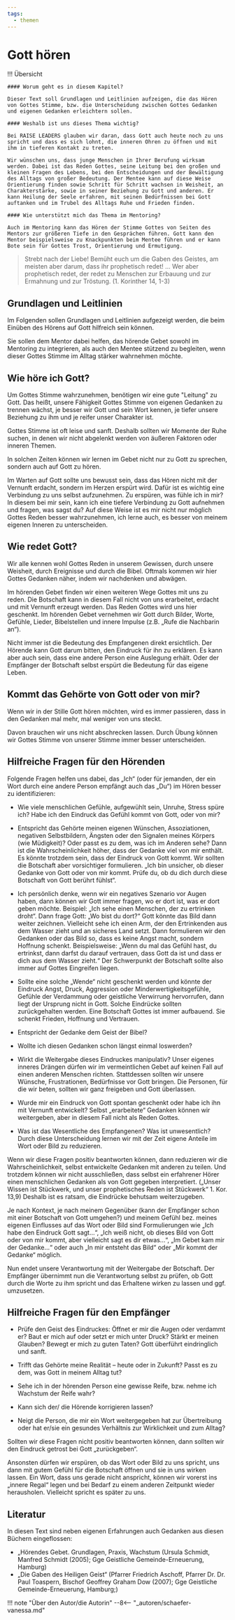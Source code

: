 ```yaml
---
tags:
  - themen
---
```



# Gott hören 

!!! Übersicht

    #### Worum geht es in diesem Kapitel? 

    Dieser Text soll Grundlagen und Leitlinien aufzeigen, die das Hören von Gottes Stimme, bzw. die Unterscheidung zwischen Gottes Gedanken und eigenen Gedanken erleichtern sollen. 

    #### Weshalb ist uns dieses Thema wichtig?  

    Bei RAISE LEADERS glauben wir daran, dass Gott auch heute noch zu uns spricht und dass es sich lohnt, die inneren Ohren zu öffnen und mit ihm in tieferen Kontakt zu treten. 

    Wir wünschen uns, dass junge Menschen in Ihrer Berufung wirksam werden. Dabei ist das Reden Gottes, seine Leitung bei den großen und kleinen Fragen des Lebens, bei den Entscheidungen und der Bewältigung des Alltags von großer Bedeutung. Der Mentee kann auf diese Weise Orientierung finden sowie Schritt für Schritt wachsen in Weisheit, an Charakterstärke, sowie in seiner Beziehung zu Gott und anderen. Er kann Heilung der Seele erfahren, mit seinen Bedürfnissen bei Gott auftanken und im Trubel des Alltags Ruhe und Frieden finden.  

    #### Wie unterstützt mich das Thema im Mentoring?  
    
    Auch im Mentoring kann das Hören der Stimme Gottes von Seiten des Mentors zur größeren Tiefe in den Gesprächen führen. Gott kann den Mentor beispielsweise zu Knackpunkten beim Mentee führen und er kann Bote sein für Gottes Trost, Orientierung und Ermutigung. 



> Strebt nach der Liebe! Bemüht euch um die Gaben des Geistes, am meisten aber darum, dass ihr prophetisch redet! ... Wer aber prophetisch redet, der redet zu Menschen zur Erbauung und zur Ermahnung und zur Tröstung. (1. Korinther 14, 1-3) 


## Grundlagen und Leitlinien 

Im Folgenden sollen Grundlagen und Leitlinien aufgezeigt werden, die beim Einüben des Hörens auf Gott hilfreich sein können.  

Sie sollen dem Mentor dabei helfen, das hörende Gebet sowohl im Mentoring zu integrieren, als auch den Mentee stützend zu begleiten, wenn dieser Gottes Stimme im Alltag stärker wahrnehmen möchte.  
  
## Wie höre ich Gott? 

Um Gottes Stimme wahrzunehmen, benötigen wir eine gute "Leitung" zu Gott. Das heißt, unsere Fähigkeit Gottes Stimme von eigenen Gedanken zu trennen wächst, je besser wir Gott und sein Wort kennen, je tiefer unsere Beziehung zu ihm und je reifer unser Charakter ist. 

Gottes Stimme ist oft leise und sanft. Deshalb sollten wir Momente der Ruhe suchen, in denen wir nicht abgelenkt werden von äußeren Faktoren oder inneren Themen.   

In solchen Zeiten können wir lernen im Gebet nicht nur zu Gott zu sprechen, sondern auch auf Gott zu hören.  

Im Warten auf Gott sollte uns bewusst sein, dass das Hören nicht mit der Vernunft erdacht, sondern im Herzen erspürt wird. Dafür ist es wichtig eine Verbindung zu uns selbst aufzunehmen. Zu erspüren, was fühle ich in mir? In diesem bei mir sein, kann ich eine tiefere Verbindung zu Gott aufnehmen und fragen, was sagst du? Auf diese Weise ist es mir nicht nur möglich Gottes Reden besser wahrzunehmen, ich lerne auch, es besser von meinem eigenen Inneren zu unterscheiden.  

## Wie redet Gott? 

Wir alle kennen wohl Gottes Reden in unserem Gewissen, durch unsere Weisheit, durch Ereignisse und durch die Bibel. Oftmals kommen wir hier Gottes Gedanken näher, indem wir nachdenken und abwägen.  

Im hörenden Gebet finden wir einen weiteren Wege Gottes mit uns zu reden. Die Botschaft kann in diesem Fall nicht von uns erarbeitet, erdacht und mit Vernunft erzeugt werden. Das Reden Gottes wird uns hier geschenkt. Im hörenden Gebet vernehmen wir Gott durch Bilder, Worte, Gefühle, Lieder, Bibelstellen und innere Impulse (z.B. „Rufe die Nachbarin an“).  

Nicht immer ist die Bedeutung des Empfangenen direkt ersichtlich. Der Hörende kann Gott darum bitten, den Eindruck für ihn zu erklären. Es kann aber auch sein, dass eine andere Person eine Auslegung erhält. Oder der Empfänger der Botschaft selbst erspürt die Bedeutung für das eigene Leben. 


## Kommt das Gehörte von Gott oder von mir? 

Wenn wir in der Stille Gott hören möchten, wird es immer passieren, dass in den Gedanken mal mehr, mal weniger von uns steckt.  

Davon brauchen wir uns nicht abschrecken lassen. Durch Übung können wir Gottes Stimme von unserer Stimme immer besser unterscheiden.  

## Hilfreiche Fragen für den Hörenden

Folgende Fragen helfen uns dabei, das „Ich“ (oder für jemanden, der ein Wort durch eine andere Person empfängt auch das „Du“) im Hören besser zu identifizieren:

- Wie viele menschlichen Gefühle, aufgewühlt sein, Unruhe, Stress spüre ich? Habe ich den Eindruck das Gefühl kommt von Gott, oder von mir?  

- Entspricht das Gehörte meinen eigenen Wünschen, Assoziationen, negativen Selbstbildern, Ängsten oder den Signalen meines Körpers (wie Müdigkeit)? Oder passt es zu dem, was ich im Anderen sehe? Dann ist die Wahrscheinlichkeit höher, dass der Gedanke viel von mir enthält. Es könnte trotzdem sein, dass der Eindruck von Gott kommt. Wir sollten die Botschaft aber vorsichtiger formulieren. „Ich bin unsicher, ob dieser Gedanke von Gott oder von mir kommt. Prüfe du, ob du dich durch diese Botschaft von Gott berührt fühlst“.  

- Ich persönlich denke, wenn wir ein negatives Szenario vor Augen haben, dann können wir Gott immer fragen, wo er dort ist, was er dort geben möchte. Beispiel: „Ich sehe einen Menschen, der zu ertrinken droht“. Dann frage Gott: „Wo bist du dort?“ Gott könnte das Bild dann weiter zeichnen. Vielleicht sehe ich einen Arm, der den Ertrinkenden aus dem Wasser zieht und an sicheres Land setzt. Dann formulieren wir den Gedanken oder das Bild so, dass es keine Angst macht, sondern Hoffnung schenkt. Beispielsweise: „Wenn du mal das Gefühl hast, du ertrinkst, dann darfst du darauf vertrauen, dass Gott da ist und dass er dich aus dem Wasser zieht.“  Der Schwerpunkt der Botschaft sollte also immer auf Gottes Eingreifen liegen.  

- Sollte eine solche „Wende“ nicht geschenkt werden und könnte der Eindruck Angst, Druck, Aggression oder Minderwertigkeitsgefühle, Gefühle der Verdammung oder geistliche Verwirrung hervorrufen, dann liegt der Ursprung nicht in Gott.  Solche Eindrücke sollten zurückgehalten werden.  Eine Botschaft Gottes ist immer aufbauend. Sie schenkt Frieden, Hoffnung und Vertrauen. 

- Entspricht der Gedanke dem Geist der Bibel? 

- Wollte ich diesen Gedanken schon längst einmal loswerden?  

- Wirkt die Weitergabe dieses Eindruckes manipulativ?   Unser eigenes inneres Drängen dürfen wir im vermeintlichen Gebet auf keinen Fall auf einen anderen Menschen richten. Stattdessen sollten wir unsere Wünsche, Frustrationen, Bedürfnisse vor Gott bringen. Die Personen, für die wir beten, sollten wir ganz freigeben und Gott überlassen. 

- Wurde mir ein Eindruck von Gott spontan geschenkt oder habe ich ihn mit Vernunft entwickelt? Selbst „erarbeitete“ Gedanken können wir weitergeben, aber in diesem Fall nicht als Reden Gottes. 

- Was ist das Wesentliche des Empfangenen? Was ist unwesentlich? Durch diese Unterscheidung lernen wir mit der Zeit eigene Anteile im Wort oder Bild zu reduzieren.   

  
Wenn wir diese Fragen positiv beantworten können, dann reduzieren wir die Wahrscheinlichkeit, selbst entwickelte Gedanken mit anderen zu teilen. Und trotzdem können wir nicht ausschließen, dass selbst ein erfahrener Hörer einen menschlichen Gedanken als von Gott gegeben interpretiert. („Unser Wissen ist Stückwerk, und unser prophetisches Reden ist Stückwerk“ 1. Kor. 13,9) Deshalb ist es ratsam, die Eindrücke behutsam weiterzugeben.  

Je nach Kontext, je nach meinem Gegenüber (kann der Empfänger schon mit einer Botschaft von Gott umgehen?) und meinem Gefühl bez. meines eigenen Einflusses auf das Wort oder Bild sind Formulierungen wie „Ich habe den Eindruck Gott sagt…“, „Ich weiß nicht, ob dieses Bild von Gott oder von mir kommt, aber vielleicht sagt es dir etwas…“, „Im Gebet kam mir der Gedanke…“ oder auch „In mir entsteht das Bild“ oder „Mir kommt der Gedanke“ möglich. 

Nun endet unsere Verantwortung mit der Weitergabe der Botschaft. Der Empfänger übernimmt nun die Verantwortung selbst zu prüfen, ob Gott durch die Worte zu ihm spricht und das Erhaltene wirken zu lassen und ggf. umzusetzen. 

## Hilfreiche Fragen für den Empfänger

- Prüfe den Geist des Eindruckes: Öffnet er mir die Augen oder verdammt er? Baut er mich auf oder setzt er mich unter Druck? Stärkt er meinen Glauben? Bewegt er mich zu guten Taten? Gott überführt eindringlich und sanft.  

- Trifft das Gehörte meine Realität – heute oder in Zukunft? Passt es zu dem, was Gott in meinem Alltag tut? 

- Sehe ich in der hörenden Person eine gewisse Reife, bzw. nehme ich Wachstum der Reife wahr? 

- Kann sich der/ die Hörende korrigieren lassen?  

- Neigt die Person, die mir ein Wort weitergegeben hat zur Übertreibung oder hat er/sie ein gesundes Verhältnis zur Wirklichkeit und zum Alltag? 

Sollten wir diese Fragen nicht positiv beantworten können, dann sollten wir den Eindruck getrost bei Gott „zurückgeben“. 

Ansonsten dürfen wir erspüren, ob das Wort oder Bild zu uns spricht, uns dann mit gutem Gefühl für die Botschaft öffnen und sie in uns wirken lassen. Ein Wort, dass uns gerade nicht anspricht, können wir vorerst ins „innere Regal“ legen und bei Bedarf zu einem anderen Zeitpunkt wieder herausholen. Vielleicht spricht es später zu uns.   
  
## Literatur

In diesen Text sind neben eigenen Erfahrungen auch Gedanken aus diesen Büchern eingeflossen: 

- „Hörendes Gebet. Grundlagen, Praxis, Wachstum (Ursula Schmidt, Manfred Schmidt (2005); Gge Geistliche Gemeinde-Erneuerung, Hamburg) 
- „Die Gaben des Heiligen Geist“ (Pfarrer Friedrich Aschoff, Pfarrer Dr. Dr. Paul Toaspern, Bischof Geoffrey Graham Dow (2007); Gge Geistliche Gemeinde-Erneuerung, Hamburg;)


!!! note "Über den Autor/die Autorin"
    --8<-- "_autoren/schaefer-vanessa.md"
